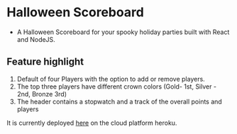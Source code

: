 # Halloween Scoreboard
- A Halloween Scoreboard for your spooky holiday parties built with React and NodeJS.
## Feature highlight 
1) Default of four Players with the option to add or remove players.
2) The top three players have different crown colors (Gold- 1st, Silver - 2nd, Bronze 3rd)
3) The header contains a stopwatch and a track of the overall points and players
 
It is currently deployed [here](https://halloweenscoreboard.herokuapp.com/) on the cloud platform heroku.
